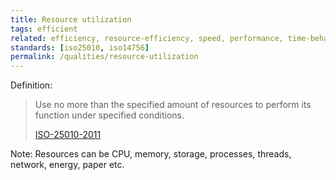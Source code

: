 ```yaml
---
title: Resource utilization
tags: efficient
related: efficiency, resource-efficiency, speed, performance, time-behaviour, memory-usage
standards: [iso25010, iso14756]
permalink: /qualities/resource-utilization
---
```


Definition: 

>Use no more than the specified amount of resources to perform its function under specified conditions.
>
>[ISO-25010-2011](/references/#iso-25010-2011)


Note: Resources can be CPU, memory, storage, processes, threads, network, energy, paper etc. 
